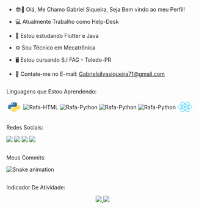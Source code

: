 - 😎👋 Olá, Me Chamo Gabriel Siqueira, Seja Bem vindo ao meu Perfil!




- 💻 Atualmente Trabalho como Help-Desk
- 🌱 Estou estudando Flutter e Java
- ⚙️ Sou Técnico em Mecatrônica 
- 🖥️ Estou cursando S.I FAG - Toledo-PR
- 📩 Contate-me no E-mail: Gabrielsilvasiqueira71@gmail.com


 ## 
  </div>
   Linguagens que Estou Aprendendo:
<div style="display: inline_block"><br>
  
  <img align="center" alt="Rafa-Python" height="30" width="40" src="https://raw.githubusercontent.com/devicons/devicon/master/icons/python/python-original.svg">
  
  <img align="center" alt="Rafa-HTML" height="40" width="100" src="https://img.shields.io/badge/Java-ED8B00?style=for-the-badge&logo=java&logoColor=white"> 
  
  <img align="center" alt="Rafa-Python" height="40" width="100" src="https://img.shields.io/badge/Dart-0175C2?style=for-the-badge&logo=dart&logoColor=white">
  
  <img align="center" alt="Rafa-Python" height="40" width="100" src="https://img.shields.io/badge/Flutter-02569B?style=for-the-badge&logo=flutter&logoColor=white">
  <img align="center" alt="Rafa-Python" height="40" width="110" src="https://img.shields.io/badge/PostgreSQL-316192?style=for-the-badge&logo=postgresql&logoColor=white">
  
  <img align="center" alt="Rafa-React" height="30" width="40" src="https://raw.githubusercontent.com/devicons/devicon/master/icons/react/react-original.svg">
  
  

</div>

  
  
 ## 
 
   Redes Sociais:

</div>

<div> 
  
  <a href="https://instagram.com/gbr_siqueira" target="_blank"><img src="https://img.shields.io/badge/-Instagram-%23E4405F?style=for-thbadge&logo=instagram&logoColor=white" target="_blank"></a>
 <a href="https://discord.gg/yakeRQbT" target="_blank"><img src="https://img.shields.io/badge/Discord-7289DA?style=for-the-badge&logo=discord&logoColor=white" target="_blank"></a> 
  <a href = "mailto:gabrielsilvasiqueira71@gmail.com"><img src="https://img.shields.io/badge/-Gmail-%23333?style=for-the-badge&logo=gmail&logoColor=white" target="_blank"></a>
  <a href="https://www.linkedin.com/in/gabriel-siqueira-8aa8071a9" target="_blank"><img src="https://img.shields.io/badge/-LinkedIn-%230077B5?style=for-the-badge&logo=linkedin&logoColor=white" target="_blank"></a> 

##  
   Meus Commits:  
 
 
  ![Snake animation](https://github.com/GabrielSiqueir4/GabrielSiqueir/blob/output/github-contribution-grid-snake.svg)

## 
</div>

Indicador De Atividade:

<div align="center">
  <a href="https://github.com/GabrielSiqueir4">
  <img height="180em" src="https://github-readme-stats.vercel.app/api?username=GabrielSiqueir4&show_icons=true&theme=dark&include_all_commits=true&count_private=true"/>
  <img height="180em" src="https://github-readme-stats.vercel.app/api/top-langs/?username=GabrielSiqueir4&layout=compact&langs_count=7&theme=dark"/>
</div>
